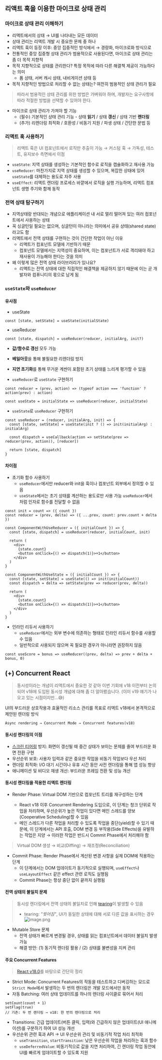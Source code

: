 ## 리액트 훅을 이용한 마이크로 상태 관리

### 마이크로 상태 관리 이해하기

- 리액트에서의 상태 → UI를 나타내는 모든 데이터
- 상태 관리는 리액트 개발 시 중요한 문제 중 하나
- 리액트 훅이 등장 이후: 중앙 집중적인 방식에서 → 경량화, 마이크로화 방식으로
- 전통적인 중앙 집중형 상태 관리가 범용적으로 사용된다면, 마이크로 상태 관리는 좀 더 목적 지향적
- 목적 지향적으로 상태를 관리한다? 특정 목적에 따라 다른 해결책 제공이 가능하다는 의미
  - 폼 상태, 서버 캐시 상태, 내비게이션 상태 등
- 목적 지향적인 방법으로 처리할 수 없는 상태는? 여전히 범용적인 상태 관리가 필요

> 따라서 범용적인 상태 관리를 위한 방법은 가벼워야 하며, 개발자는 요구사항에 따라 적절한 방법을 선택할 수 있어야 한다.

- 마이크로 상태 관리가 가져야 할 기능
  - (필수) 기본적인 상태 관리 기능 - 상태 **읽기** / 상태 **갱신** / 상태 기반 **렌더링**
  - (추가) 리렌더링 최적화 / 호환성 / 비동기 지원 / 파생 상태 / 간단한 문법 등

### 리액트 훅 사용하기

> 리액트 훅은 UI 컴포넌트에서 로직만 추출이 가능 → 커스텀 훅 → 가독성, 테스트, 유지보수 측면에서 이점

- `useState`: 지역 상태를 생성하는 기본적인 함수로 로직을 캡슐화하고 재사용 가능
- `useReducer`: 마찬가지로 지역 상태를 생성할 수 있으며, 복잡한 상태에 있어 `useState`를 대체하는 용도로 자주 사용
- `useEffect`: 리액트 렌더링 프로세스 바깥에서 로직을 실행 가능하며, 리액트 컴포넌트 생명 주기와 함께 동작

### 전역 상태 탐구하기

- 지역상태랑 반대되는 개념으로 애플리케이션 내 서로 멀리 떨어져 있는 여러 컴포넌트에서 사용하는 상태
- 꼭 싱글턴일 필요는 없으며, 싱글턴이 아니라는 의미에서 공유 상태(shared state)라고도 함
- 리액트에서 전역 상태를 구현하는 것이 간단한 작업이 아닌 이유
  - 리액트가 컴포넌트 모델에 기반하기 때문
  - 컴포넌트 모델에서는 지역성이 중요하며, 이는 컴포넌트가 서로 격리돼야 하고 재사용이 가능해야 한다는 것을 의미
- 왜 이렇게 많은 전역 상태 라이브러리가 있나요?
  - 리액트는 전역 상태에 대한 직접적인 해결책을 제공하지 않기 때문에 이는 곧 개발자와 컴퓨니티의 몫으로 남게 됨

### `useState`와 `useReducer`

#### 유사점

- useState

```tsx
const [state, setState] = useState(initialState)
```

- useReducer

```tsx
const [state, dispatch] = useReducer(reducer, initialArg, init?)
```

- **값/함수로 갱신** 모두 가능
- **베일아웃**을 통해 불필요한 리렌더링 방지
- **지연 초기화**를 통해 무거운 계싼이 포함된 초기 상태를 느리게 평가할 수 있음

- `useReducer`로 `useState` 구현하기

```tsx
const reducer = (prev, action) => (typeof action === 'function' ? action(prev) : action)

const useState = initialState => useReducer(reducer, initialState)
```

- `useState`로 `useReducer` 구현하기

```tsx
const useReducer = (reducer, initialArg, init) => {
  const [state, setState] = useState(init ? () => init(initialArg) : initialArg)

  const dispatch = useCallback(action => setState(prev => reducer(prev, action)), [reducer])

  return [state, dispatch]
}
```

#### 차이점

- 초기화 함수 사용하기
  - `useReducer`에서만 reducer와 init을 훅이나 컴포넌트 외부에서 정의할 수 있음
  - `useState`에서는 초기 상태를 계산하는 용도로만 사용 가능 `useReducer`에서 처럼 인자로 함수를 전달할 수 없음

```tsx
const init = count => ({ count })
const reducer = (prev, delta) => ({ ...prev, count: prev.count + delta })

const ComponentWithUseReducer = ({ initialCount }) => {
  const [state, dispatch] = useReducer(reducer, initialCount, init)

  return (
    <div>
      {state.count}
      <button onClick={() => dispatch(1)}>+1</button>
    </div>
  )
}

const ComponentWithUseState = ({ initialCount }) => {
  const [state, setState] = useState(() => init(initialCount))
  const dispatch = delta => setState(prev => reducer(prev, delta))

  return (
    <div>
      {state.count}
      <button onClick={() => dispatch(1)}>+1</button>
    </div>
  )
}
```

- 인라인 리듀서 사용하기
  - `useReducer`에서는 외부 변수에 의존하는 형태로 인라인 리듀서 함수를 사용할 수 있음
  - 일반적으로 사용되지 않으며 꼭 필요한 경우가 아니라면 권장하지 않음

```tsx
const useScore = bonus => useReducer((prev, delta) => prev + delta + bonus, 0)
```

## (+) Concurrent React

> 동시성이라는 개념이 리액트에서 중요한 것 같아 이번 기회에 v18 이전부터 논의되어 v18에 도입된 동시성 개념에 대해 좀 더 알아봤습니다. (이미 v19 얘기가 나오고 있는 시점이지만...😅)

UI의 부드러운 상호작용과 효율적인 리소스 관리를 목표로 리액트 v18에서 본격적으로 제안된 렌더링 방식

```text
Async rendering → Concurrent Mode → Concurrent features(v18)
```

#### 동시성 렌더링의 이점

- [스크린 티어링](https://en.wikipedia.org/wiki/Screen_tearing) 방지: 화면이 갱신될 때 중간 상태가 보이는 문제를 줄여 부드러운 화면 전환 구현
- 우선순위 보호: 사용자 입력과 같은 중요한 작업을 비동기 작업보다 우선 처리
- 렌더링 최적화: I/O 대기 시간이나 유휴 시간 동안 사전 렌더링을 통해 앱 성능 향상
- 애니메이션 및 비디오 재생 개선: 부드러운 프레임 전환 및 성능 개선

#### 동시성 렌더링을 적용한 리액트 렌더링

- Render Phase: Virtual DOM 기반으로 컴포넌트 트리를 재구성하는 단계

  - React v18 이후 Concurrent Rendering 도입으로, 이 단계는 청크 단위로 작업을 처리하며, 우선순위가 높은 작업이 있다면 메인 스레드를 양보(Cooperative Scheduling)할 수 있음
  - 메인 스레드가 다른 작업을 처리할 수 있도록 작업을 중단(yield)할 수 있기 때문에, 이 단계에서는 API 호출, DOM 변경 등 부작용(Side Effects)을 유발하는 작업은 지양 → 이러한 작업은 반드시 Commit Phase에서 처리해야 함

> Virtual DOM 생성 → 비교(Diffing) → 재조정(Reconciliation)

- Commit Phase: Render Phase에서 계산된 변경 사항을 실제 DOM에 적용하는 단계
  - 이 단계에서는 DOM 업데이트가 동기적으로 실행되며, `useEffect`나 `useLayoutEffect` 같은 effect 관련 로직도 실행됨
  - Commit Phase는 항상 중단 없이 끝까지 실행됨

#### 전역 상태의 불일치 문제

> 동시성 렌더링에서 전역 상태의 불일치로 인해 [tearing](https://github.com/reactwg/react-18/discussions/69)이 발생할 수 있음
>
> - tearing: _"찢어짐"_, UI가 동일한 상태에 대해 서로 다른 값을 표시하는 경우
>   ![image.png](https://user-images.githubusercontent.com/2440089/124805949-29edc180-df2a-11eb-9621-4cd9c5d0bc5c.png)

- Mutable Store 문제
  - 전역 상태가 빠르게 변경될 경우, 상태를 읽는 컴포넌트에서 데이터 불일치 발생 가능
  - 해결 방안: (1) 동기적 렌더링 활용 / (2) 상태를 불변성을 지켜 관리

#### 주요 Concurrent Features

> [React v18.0](https://ko.react.dev/blog/2022/03/29/react-v18#what-is-concurrent-react)를 바탕으로 간단히 정리

- Strict Mode: Concurrent Features의 작동을 테스트하고 디버깅하는 모드로 `Strict Mode`에서 발생하는 두 번의 렌더링은 개발 모드에서만 동작
- 자동 Batching: 여러 상태 업데이트를 하나의 렌더링 사이클로 묶어서 처리

```tsx
setCount(count + 1)
setFlag(true)
// 기존: 두 번 렌더링 → v18: 한 번의 렌더링으로 처리
```

- Transitions: 긴급 업데이트(버튼 클릭, 입력)와 긴급하지 않은 업데이트(UI 애니메이션)를 구분하기 하여 UI 성능 개선
- 우선순위 관련 훅과 API → UI 우선순위 관리 및 비동기적 작업 처리 최적화
  - `useTransition`, `startTransition`: 낮은 우선순위 작업을 처리하는 훅과 함수
  - `useDeferredValue`: 비동기적으로 값을 지연 처리하여, 긴 렌더링 작업 동안에 UI를 빠르게 업데이트할 수 있도록 지원
